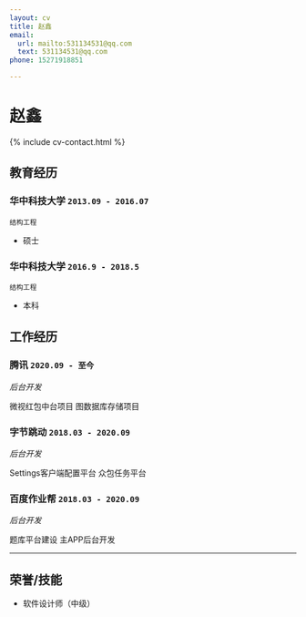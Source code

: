 ```yaml
---
layout: cv
title: 赵鑫
email:
  url: mailto:531134531@qq.com
  text: 531134531@qq.com
phone: 15271918851

---
```


# 赵鑫

<!--
include contact information from the front matter
Supported arguments:
    - homepage: url, text
    - phone
    - email
-->

{% include cv-contact.html %}

## 教育经历

### **华中科技大学** `2013.09 - 2016.07`

```
结构工程
```

- 硕士

### **华中科技大学** `2016.9 - 2018.5`

```
结构工程
```

- 本科


## 工作经历

### **腾讯** `2020.09 - 至今`

_后台开发_<br>

微视红包中台项目
图数据库存储项目


### **字节跳动** `2018.03 - 2020.09`

_后台开发_<br>

Settings客户端配置平台
众包任务平台

### **百度作业帮** `2018.03 - 2020.09`

_后台开发_<br>

题库平台建设
主APP后台开发

---

## 荣誉/技能
- 软件设计师（中级）


<!-- ### Footer

Last updated: May 2013 -->
